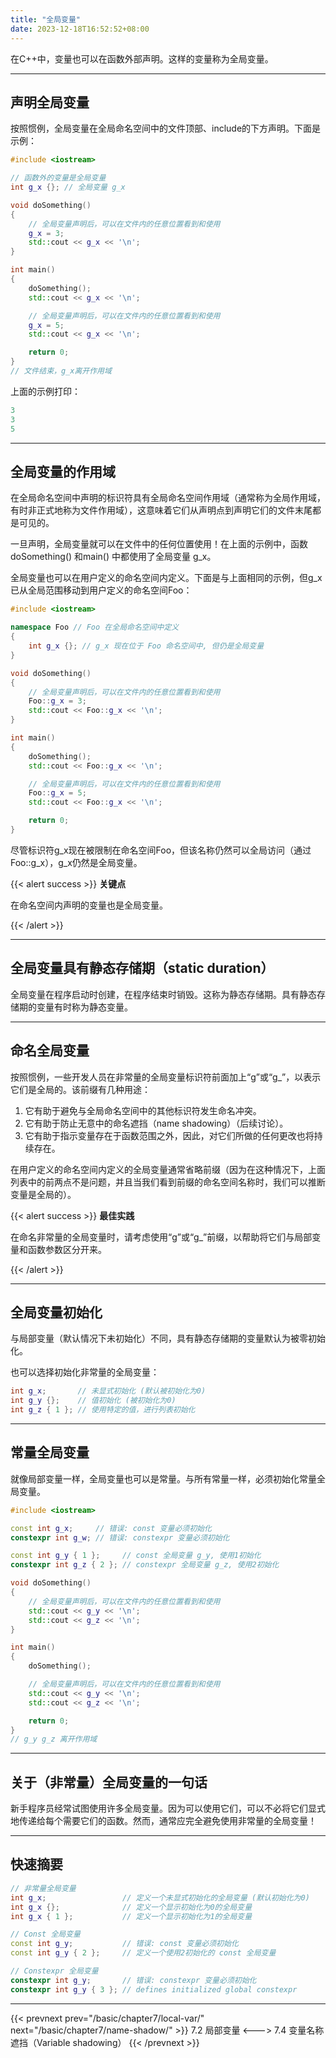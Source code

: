 ```yaml
---
title: "全局变量"
date: 2023-12-18T16:52:52+08:00
---
```


在C++中，变量也可以在函数外部声明。这样的变量称为全局变量。

***
## 声明全局变量

按照惯例，全局变量在全局命名空间中的文件顶部、include的下方声明。下面是示例：

```C++
#include <iostream>

// 函数外的变量是全局变量
int g_x {}; // 全局变量 g_x

void doSomething()
{
    // 全局变量声明后，可以在文件内的任意位置看到和使用
    g_x = 3;
    std::cout << g_x << '\n';
}

int main()
{
    doSomething();
    std::cout << g_x << '\n';

    // 全局变量声明后，可以在文件内的任意位置看到和使用
    g_x = 5;
    std::cout << g_x << '\n';

    return 0;
}
// 文件结束，g_x离开作用域
```

上面的示例打印：

```C++
3
3
5
```

***
## 全局变量的作用域

在全局命名空间中声明的标识符具有全局命名空间作用域（通常称为全局作用域，有时非正式地称为文件作用域），这意味着它们从声明点到声明它们的文件末尾都是可见的。

一旦声明，全局变量就可以在文件中的任何位置使用！在上面的示例中，函数doSomething() 和main() 中都使用了全局变量 g_x。

全局变量也可以在用户定义的命名空间内定义。下面是与上面相同的示例，但g_x已从全局范围移动到用户定义的命名空间Foo：

```C++
#include <iostream>

namespace Foo // Foo 在全局命名空间中定义
{
    int g_x {}; // g_x 现在位于 Foo 命名空间中, 但仍是全局变量
}

void doSomething()
{
    // 全局变量声明后，可以在文件内的任意位置看到和使用
    Foo::g_x = 3;
    std::cout << Foo::g_x << '\n';
}

int main()
{
    doSomething();
    std::cout << Foo::g_x << '\n';

    // 全局变量声明后，可以在文件内的任意位置看到和使用
    Foo::g_x = 5;
    std::cout << Foo::g_x << '\n';

    return 0;
}
```

尽管标识符g_x现在被限制在命名空间Foo，但该名称仍然可以全局访问（通过Foo::g_x），g_x仍然是全局变量。

{{< alert success >}}
**关键点**

在命名空间内声明的变量也是全局变量。

{{< /alert >}}

***
## 全局变量具有静态存储期（static duration）

全局变量在程序启动时创建，在程序结束时销毁。这称为静态存储期。具有静态存储期的变量有时称为静态变量。

***
## 命名全局变量

按照惯例，一些开发人员在非常量的全局变量标识符前面加上“g”或“g_”，以表示它们是全局的。该前缀有几种用途：

1. 它有助于避免与全局命名空间中的其他标识符发生命名冲突。
2. 它有助于防止无意中的命名遮挡（name shadowing）（后续讨论）。
3. 它有助于指示变量存在于函数范围之外，因此，对它们所做的任何更改也将持续存在。


在用户定义的命名空间内定义的全局变量通常省略前缀（因为在这种情况下，上面列表中的前两点不是问题，并且当我们看到前缀的命名空间名称时，我们可以推断变量是全局的）。

{{< alert success >}}
**最佳实践**

在命名非常量的全局变量时，请考虑使用“g”或“g_”前缀，以帮助将它们与局部变量和函数参数区分开来。

{{< /alert >}}

***
## 全局变量初始化

与局部变量（默认情况下未初始化）不同，具有静态存储期的变量默认为被零初始化。

也可以选择初始化非常量的全局变量：

```C++
int g_x;       // 未显式初始化 (默认被初始化为0)
int g_y {};    // 值初始化 (被初始化为0)
int g_z { 1 }; // 使用特定的值，进行列表初始化
```

***
## 常量全局变量

就像局部变量一样，全局变量也可以是常量。与所有常量一样，必须初始化常量全局变量。

```C++
#include <iostream>

const int g_x;     // 错误: const 变量必须初始化
constexpr int g_w; // 错误: constexpr 变量必须初始化

const int g_y { 1 };     // const 全局变量 g_y, 使用1初始化
constexpr int g_z { 2 }; // constexpr 全局变量 g_z, 使用2初始化

void doSomething()
{
    // 全局变量声明后，可以在文件内的任意位置看到和使用
    std::cout << g_y << '\n';
    std::cout << g_z << '\n';
}

int main()
{
    doSomething();

    // 全局变量声明后，可以在文件内的任意位置看到和使用
    std::cout << g_y << '\n';
    std::cout << g_z << '\n';

    return 0;
}
// g_y g_z 离开作用域
```

***
## 关于（非常量）全局变量的一句话

新手程序员经常试图使用许多全局变量。因为可以使用它们，可以不必将它们显式地传递给每个需要它们的函数。然而，通常应完全避免使用非常量的全局变量！
***
## 快速摘要

```C++
// 非常量全局变量
int g_x;                 // 定义一个未显式初始化的全局变量 (默认初始化为0)
int g_x {};              // 定义一个显示初始化为0的全局变量
int g_x { 1 };           // 定义一个显示初始化为1的全局变量

// Const 全局变量
const int g_y;           // 错误: const 变量必须初始化
const int g_y { 2 };     // 定义一个使用2初始化的 const 全局变量

// Constexpr 全局变量
constexpr int g_y;       // 错误: constexpr 变量必须初始化
constexpr int g_y { 3 }; // defines initialized global constexpr
```

***

{{< prevnext prev="/basic/chapter7/local-var/" next="/basic/chapter7/name-shadow/" >}}
7.2 局部变量
<--->
7.4 变量名称遮挡（Variable shadowing）
{{< /prevnext >}}
